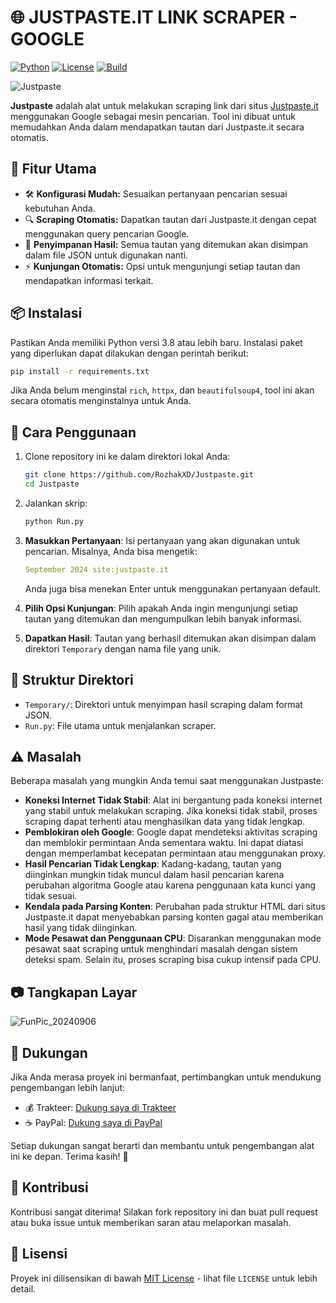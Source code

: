 # 🌐 JUSTPASTE.IT LINK SCRAPER - GOOGLE

[![Python](https://img.shields.io/badge/Python-3.8+-blue.svg)](https://www.python.org/downloads/release/python-380/)
[![License](https://img.shields.io/badge/License-MIT-yellow.svg)](https://opensource.org/licenses/MIT)
[![Build](https://img.shields.io/badge/Build-Passing-green.svg)](https://github.com/RozhakXD/Justpaste)

![Justpaste](https://github.com/user-attachments/assets/7ec54619-14da-4e40-8b32-d2a032c6052f)

**Justpaste** adalah alat untuk melakukan scraping link dari situs [Justpaste.it](https://justpaste.it/) menggunakan Google sebagai mesin pencarian. Tool ini dibuat untuk memudahkan Anda dalam mendapatkan tautan dari Justpaste.it secara otomatis.

## 🚀 Fitur Utama
- 🛠️ **Konfigurasi Mudah:** Sesuaikan pertanyaan pencarian sesuai kebutuhan Anda.
- 🔍 **Scraping Otomatis:** Dapatkan tautan dari Justpaste.it dengan cepat menggunakan query pencarian Google.
- 📂 **Penyimpanan Hasil:** Semua tautan yang ditemukan akan disimpan dalam file JSON untuk digunakan nanti.
- ⚡ **Kunjungan Otomatis:** Opsi untuk mengunjungi setiap tautan dan mendapatkan informasi terkait.

## 📦 Instalasi
Pastikan Anda memiliki Python versi 3.8 atau lebih baru. Instalasi paket yang diperlukan dapat dilakukan dengan perintah berikut:

```bash
pip install -r requirements.txt
```

Jika Anda belum menginstal `rich`, `httpx`, dan `beautifulsoup4`, tool ini akan secara otomatis menginstalnya untuk Anda.

## 📝 Cara Penggunaan
1. Clone repository ini ke dalam direktori lokal Anda:
    ```bash
    git clone https://github.com/RozhakXD/Justpaste.git
    cd Justpaste
    ```
2. Jalankan skrip:
    ```bash
    python Run.py
    ```
3. **Masukkan Pertanyaan**: Isi pertanyaan yang akan digunakan untuk pencarian. Misalnya, Anda bisa mengetik:
    ```yaml
    September 2024 site:justpaste.it
    ```
    Anda juga bisa menekan Enter untuk menggunakan pertanyaan default.

4. **Pilih Opsi Kunjungan**: Pilih apakah Anda ingin mengunjungi setiap tautan yang ditemukan dan mengumpulkan lebih banyak informasi.
5. **Dapatkan Hasil**: Tautan yang berhasil ditemukan akan disimpan dalam direktori `Temporary` dengan nama file yang unik.

## 📂 Struktur Direktori
- `Temporary/`: Direktori untuk menyimpan hasil scraping dalam format JSON.
- `Run.py`: File utama untuk menjalankan scraper.

## ⚠️ Masalah
Beberapa masalah yang mungkin Anda temui saat menggunakan Justpaste:

- **Koneksi Internet Tidak Stabil**: Alat ini bergantung pada koneksi internet yang stabil untuk melakukan scraping. Jika koneksi tidak stabil, proses scraping dapat terhenti atau menghasilkan data yang tidak lengkap.
- **Pemblokiran oleh Google**: Google dapat mendeteksi aktivitas scraping dan memblokir permintaan Anda sementara waktu. Ini dapat diatasi dengan memperlambat kecepatan permintaan atau menggunakan proxy.
- **Hasil Pencarian Tidak Lengkap**: Kadang-kadang, tautan yang diinginkan mungkin tidak muncul dalam hasil pencarian karena perubahan algoritma Google atau karena penggunaan kata kunci yang tidak sesuai.
- **Kendala pada Parsing Konten**: Perubahan pada struktur HTML dari situs Justpaste.it dapat menyebabkan parsing konten gagal atau memberikan hasil yang tidak diinginkan.
- **Mode Pesawat dan Penggunaan CPU**: Disarankan menggunakan mode pesawat saat scraping untuk menghindari masalah dengan sistem deteksi spam. Selain itu, proses scraping bisa cukup intensif pada CPU.

## 📷 Tangkapan Layar
![FunPic_20240906](https://github.com/user-attachments/assets/e976ebcf-61a9-4ec9-94de-06e2ec6479fc)

## 💬 Dukungan
Jika Anda merasa proyek ini bermanfaat, pertimbangkan untuk mendukung pengembangan lebih lanjut:

- 💰 Trakteer: [Dukung saya di Trakteer](https://trakteer.id/rozhak_official/tip)
- ☕ PayPal: [Dukung saya di PayPal](https://paypal.me/rozhak9)

Setiap dukungan sangat berarti dan membantu untuk pengembangan alat ini ke depan. Terima kasih! 🙏

## 🙌 Kontribusi
Kontribusi sangat diterima! Silakan fork repository ini dan buat pull request atau buka issue untuk memberikan saran atau melaporkan masalah.

## 📜 Lisensi
Proyek ini dilisensikan di bawah [MIT License](https://github.com/RozhakXD/Justpaste?tab=MIT-1-ov-file) - lihat file `LICENSE` untuk lebih detail.
